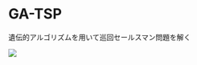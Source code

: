 # GA-TSP
遺伝的アルゴリズムを用いて巡回セールスマン問題を解く

![](https://github.com/seven0525/GA-TSP/blob/master/images/GA%E5%AE%9F%E8%A1%8C%E9%80%94%E4%B8%AD.gif)
